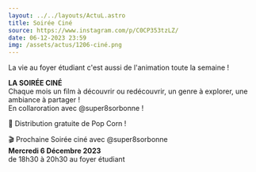 ```yaml
---
layout: ../../layouts/ActuL.astro
title: Soirée Ciné
source: https://www.instagram.com/p/C0CP353tzLZ/
date: 06-12-2023 23:59
img: /assets/actus/1206-ciné.png
---
```


La vie au foyer étudiant c'est aussi de l'animation toute la semaine !

__LA SOIRÉE CINÉ__  
Chaque mois un film à découvrir ou redécouvrir, un genre à explorer, une ambiance à partager !  
En collaroration avec @super8sorbonne !

🍿 Distribution gratuite de Pop Corn !

🎬 Prochaine Soirée ciné avec @super8sorbonne  
__Mercredi 6 Décembre 2023__  
de 18h30 à 20h30 au foyer étudiant
